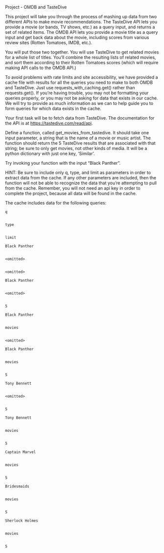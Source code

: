 Project - OMDB and TasteDive

This project will take you through the process of mashing up data from two different APIs to make movie recommendations. The TasteDive API lets you provide a movie (or bands, TV shows, etc.) as a query input, and returns a set of related items. The OMDB API lets you provide a movie title as a query input and get back data about the movie, including scores from various review sites (Rotten Tomatoes, IMDB, etc.).

You will put those two together. You will use TasteDive to get related movies for a whole list of titles. You’ll combine the resulting lists of related movies, and sort them according to their Rotten Tomatoes scores (which will require making API calls to the OMDB API.)

To avoid problems with rate limits and site accessibility, we have provided a cache file with results for all the queries you need to make to both OMDB and TasteDive. Just use requests_with_caching.get() rather than requests.get(). If you’re having trouble, you may not be formatting your queries properly, or you may not be asking for data that exists in our cache. We will try to provide as much information as we can to help guide you to form queries for which data exists in the cache.

Your first task will be to fetch data from TasteDive. The documentation for the API is at https://tastedive.com/read/api.

Define a function, called get_movies_from_tastedive. It should take one input parameter, a string that is the name of a movie or music artist. The function should return the 5 TasteDive results that are associated with that string; be sure to only get movies, not other kinds of media. It will be a python dictionary with just one key, ‘Similar’.

Try invoking your function with the input “Black Panther”.

HINT: Be sure to include only q, type, and limit as parameters in order to extract data from the cache. If any other parameters are included, then the function will not be able to recognize the data that you’re attempting to pull from the cache. Remember, you will not need an api key in order to complete the project, because all data will be found in the cache.

The cache includes data for the following queries:

    q
    	

    type
    	

    limit

    Black Panther
    	

    <omitted>
    	

    <omitted>

    Black Panther
    	

    <omitted>
    	

    5

    Black Panther
    	

    movies
    	

    <omitted>

    Black Panther
    	

    movies
    	

    5

    Tony Bennett
    	

    <omitted>
    	

    5

    Tony Bennett
    	

    movies
    	

    5

    Captain Marvel
    	

    movies
    	

    5

    Bridesmaids
    	

    movies
    	

    5

    Sherlock Holmes
    	

    movies
    	

    5
